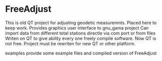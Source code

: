 # FreeAdjust
This is old QT project for adjusting geodetic measuremnts. 
Placed here to keep work.
Provides graphics user interface to gnu_gama project
Can import data from different total stations directle via com port or from files
Writen on QT to give ability every one freely compile software. Now QT is not free.
Project must be rewriten for new QT or other platform.

examples provide some example files and compiled version of FreeAdjust
